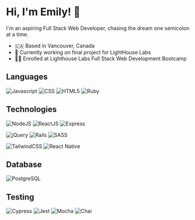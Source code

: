 # Hi, I'm Emily! 👋

I'm an aspiring Full Stack Web Developer, chasing the dream one semicolon at a time.

- 🇨🇦 Based in Vancouver, Canada
- 🌱 Currently working on final project for LightHouse Labs
- 👩‍💻 Enrolled at Lighthouse Labs Full Stack Web Development Bootcamp

## Languages
![Javascript](https://img.shields.io/badge/JavaScript-323330?style=for-the-badge&logo=javascript&logoColor=F7DF1E) ![CSS](https://img.shields.io/badge/CSS3-1572B6?style=for-the-badge&logo=css3&logoColor=white) ![HTML5](https://img.shields.io/badge/HTML5-E34F26?style=for-the-badge&logo=html5&logoColor=white) ![Ruby](https://img.shields.io/badge/Ruby-CC342D?style=for-the-badge&logo=ruby&logoColor=white)

## Technologies
![NodeJS](https://img.shields.io/badge/Node%20js-339933?style=for-the-badge&logo=nodedotjs&logoColor=white) ![ReactJS](https://img.shields.io/badge/React-20232A?style=for-the-badge&logo=react&logoColor=61DAFB) ![Express](https://img.shields.io/badge/Express%20js-000000?style=for-the-badge&logo=express&logoColor=white)

![jQuery](https://img.shields.io/badge/jQuery-0769AD?style=for-the-badge&logo=jquery&logoColor=white) ![Rails](https://img.shields.io/badge/Ruby_on_Rails-CC0000?style=for-the-badge&logo=ruby-on-rails&logoColor=white) ![SASS](https://img.shields.io/badge/Sass-CC6699?style=for-the-badge&logo=sass&logoColor=white) 

![TailwindCSS](https://img.shields.io/badge/Tailwind_CSS-38B2AC?style=for-the-badge&logo=tailwind-css&logoColor=white) ![React Native](https://img.shields.io/badge/React_Native-20232A?style=for-the-badge&logo=react&logoColor=61DAFB)

## Database
![PostgreSQL](https://img.shields.io/badge/PostgreSQL-316192?style=for-the-badge&logo=postgresql&logoColor=white)

## Testing
![Cypress](https://img.shields.io/badge/Cypress-17202C?style=for-the-badge&logo=cypress&logoColor=white) ![Jest](https://img.shields.io/badge/Jest-C21325?style=for-the-badge&logo=jest&logoColor=white) ![Mocha](https://img.shields.io/badge/Mocha-8D6748?style=for-the-badge&logo=Mocha&logoColor=white) ![Chai](https://img.shields.io/badge/chai-A30701?style=for-the-badge&logo=chai&logoColor=white)
